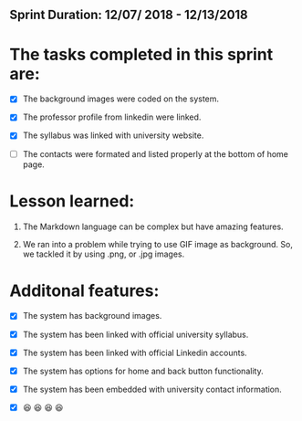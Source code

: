 ## Sprint Duration: 12/07/ 2018  -  12/13/2018 

# The tasks completed in this sprint are:

- [x] The background images were coded on the system.

- [x] The professor profile from linkedin were linked.

- [x] The syllabus was linked with university website.

 - [ ] The contacts were formated and listed properly at the bottom of home page.

#  Lesson learned:

1) The Markdown language can be complex but have amazing features.

2) We ran into a problem while trying to use GIF image as background. So, we tackled it by using .png, or .jpg images.

#  Additonal features:

- [x] The system has background images.

- [x] The system has been linked with official university syllabus.

- [x] The system has been linked with official Linkedin accounts.

- [x] The system has options for home and back button functionality.

- [x] The system has been embedded with university contact information. 

- [x]   :satisfied: :satisfied: :satisfied: :satisfied:
